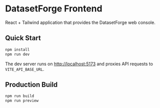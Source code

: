 # DatasetForge Frontend

React + Tailwind application that provides the DatasetForge web console.

## Quick Start

```bash
npm install
npm run dev
```

The dev server runs on <http://localhost:5173> and proxies API requests to
`VITE_API_BASE_URL`.

## Production Build

```bash
npm run build
npm run preview
```
